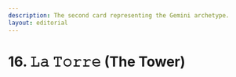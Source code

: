 ```yaml
---
description: The second card representing the Gemini archetype.
layout: editorial
---
```


# 16. 𝙻𝚊 𝚃𝚘𝚛𝚛𝚎 (The Tower)


